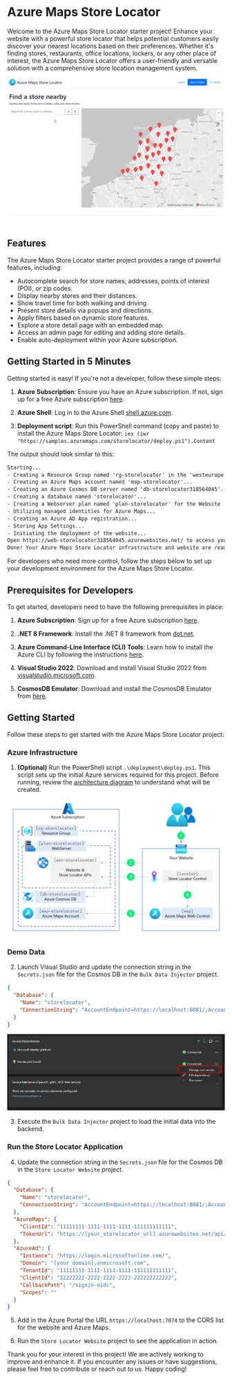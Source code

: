 # Azure Maps Store Locator

Welcome to the Azure Maps Store Locator starter project! Enhance your website with a powerful store locator that helps potential customers easily discover your nearest locations based on their preferences. Whether it's finding stores, restaurants, office locations, lockers, or any other place of interest, the Azure Maps Store Locator offers a user-friendly and versatile solution with a comprehensive store location management system.

![Azure Maps Store Locator](Images/Animation.gif)

## Features

The Azure Maps Store Locator starter project provides a range of powerful features, including:

- Autocomplete search for store names, addresses, points of interest (POI), or zip codes.
- Display nearby stores and their distances.
- Show travel time for both walking and driving.
- Present store details via popups and directions.
- Apply filters based on dynamic store features.
- Explore a store detail page with an embedded map.
- Access an admin page for editing and adding store details.
- Enable auto-deployment within your Azure subscription.

## Getting Started in 5 Minutes

Getting started is easy! If you're not a developer, follow these simple steps:

1. **Azure Subscription**: Ensure you have an Azure subscription. If not, sign up for a free Azure subscription [here](https://azure.microsoft.com/free).

2. **Azure Shell**: Log in to the Azure Shell [shell.azure.com](https://shell.azure.com/).

3. **Deployment script**: Run this PowerShell command (copy and paste) to install the Azure Maps Store Locator: `iex (iwr "https://samples.azuremaps.com/storelocator/deploy.ps1").Content`

The output should look similar to this:

```txt
Starting...
- Creating a Resource Group named 'rg-storelocator' in the 'westeurope' location...
- Creating an Azure Maps account named 'map-storelocator'...
- Creating an Azure Cosmos DB server named 'db-storelocator318564045'...
- Creating a database named 'storelocator'...
- Creating a Webserver plan named 'plan-storelocator' for the Website 'web-storelocator318564045'...
- Utilizing managed identities for Azure Maps...
- Creating an Azure AD App registration...
- Storing App Settings...
- Initiating the deployment of the website...
Open https://web-storelocator318564045.azurewebsites.net/ to access your Store Locator.
Done! Your Azure Maps Store Locator infrastructure and website are ready.
```

For developers who need more control, follow the steps below to set up your development environment for the Azure Maps Store Locator.

## Prerequisites for Developers

To get started, developers need to have the following prerequisites in place:

1. **Azure Subscription**: Sign up for a free Azure subscription [here](https://azure.microsoft.com/free).

2. **.NET 8 Framework**: Install the .NET 8 framework from [dot.net](https://dot.net/).

3. **Azure Command-Line Interface (CLI) Tools**: Learn how to install the Azure CLI by following the instructions [here](https://docs.microsoft.com/en-us/cli/azure/install-azure-cli).

4. **Visual Studio 2022**: Download and install Visual Studio 2022 from [visualstudio.microsoft.com](https://visualstudio.microsoft.com/).

5. **CosmosDB Emulator**: Download and install the CosmosDB Emulator from [here](https://docs.microsoft.com/en-us/azure/cosmos-db/local-emulator).

## Getting Started

Follow these steps to get started with the Azure Maps Store Locator project:

### Azure Infrastructure

1. **(Optional)** Run the PowerShell script `.\deployment\deploy.ps1`. This script sets up the initial Azure services required for this project. Before running, review the [architecture diagram](Images/Architecture.png) to understand what will be created.

![Architecture Diagram](Images/Architecture.png)

### Demo Data

2. Launch Visual Studio and update the connection string in the `Secrets.json` file for the Cosmos DB in the `Bulk Data Injector` project.

```json
{
  "Database": {
    "Name": "storelocator",
    "ConnectionString": "AccountEndpoint=https://localhost:8081/;AccountKey=[your_key]"
  }
}
```

![Secrets.json](Images/secrets.png)

3. Execute the `Bulk Data Injector` project to load the initial data into the backend.

### Run the Store Locator Application

4. Update the connection string in the `Secrets.json` file for the Cosmos DB in the `Store Locator Website` project.

```json
{
  "Database": {
    "Name": "storelocator",
    "ConnectionString": "AccountEndpoint=https://localhost:8081/;AccountKey=[your_key]"
  },
  "AzureMaps": {
    "ClientId": "11111111-1111-1111-1111-111111111111",
    "TokenUrl": "https://[your_storelocator_url].azurewebsites.net/api/azuremaps/token"
  },
  "AzureAd": {
    "Instance": "https://login.microsoftonline.com/",
    "Domain": "[your_domain].onmicrosoft.com",
    "TenantId": "11111111-1111-1111-1111-111111111111",
    "ClientId": "22222222-2222-2222-2222-222222222222",
    "CallbackPath": "/signin-oidc",
    "Scopes": ""
  }
}
```

5. Add in the Azure Portal the URL `https://localhost:7074` to the CORS list for the website and Azure Maps.

6. Run the `Store Locator Website` project to see the application in action.

Thank you for your interest in this project! We are actively working to improve and enhance it. If you encounter any issues or have suggestions, please feel free to contribute or reach out to us. Happy coding!
